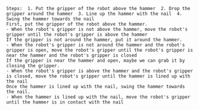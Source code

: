 
    Steps:  1. Put the gripper of the robot above the hammer  2. Drop the gripper around the hammer  3. Line up the hammer with the nail  4. Swing the hammer towards the nail
    First, put the gripper of the robot above the hammer.
    - When the robot's gripper is not above the hammer, move the robot's gripper until the robot's gripper is above the hammer
    If the gripper is not around the hammer, put it around the hammer.
    - When the robot's gripper is not around the hammer and the robot's gripper is open, move the robot's gripper until the robot's gripper is near the hammer and the robot's gripper is closed
    If the gripper is near the hammer and open, maybe we can grab it by closing the gripper.
    - When the robot's gripper is above the hammer and the robot's gripper is closed, move the robot's gripper until the hammer is lined up with the nail
    Once the hammer is lined up with the nail, swing the hammer towards the nail.
    - When the hammer is lined up with the nail, move the robot's gripper until the hammer is in contact with the nail